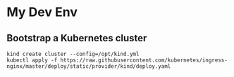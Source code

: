 # My Dev Env

## Bootstrap a Kubernetes cluster

```
kind create cluster --config=/opt/kind.yml
kubectl apply -f https://raw.githubusercontent.com/kubernetes/ingress-nginx/master/deploy/static/provider/kind/deploy.yaml
```